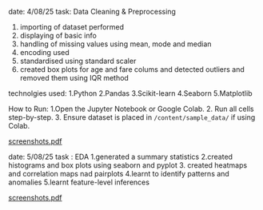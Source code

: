 date: 4/08/25
task: Data Cleaning & Preprocessing
 1. importing of dataset performed
 2. displaying of basic info
 3. handling of missing values using mean, mode and median
 4. encoding used
 5. standardised using standard scaler
 6. created box plots for age and fare colums and detected outliers and removed them using IQR method

technolgies used:
 1.Python
 2.Pandas
 3.Scikit-learn
 4.Seaborn
 5.Matplotlib

How to Run:
 1.Open the Jupyter Notebook or Google Colab.
 2. Run all cells step-by-step.
 3. Ensure dataset is placed in `/content/sample_data/` if using Colab.
 
 [screenshots.pdf](https://github.com/user-attachments/files/21572428/screenshots.pdf)

 date: 5/08/25
 task : EDA
 1.generated a summary statistics
 2.created histograms and box plots using seaborn and pyplot
 3. created heatmaps and correlation maps nad pairplots
 4.learnt to identify patterns and anomalies
 5.learnt feature-level inferences
 
[screenshots.pdf](https://github.com/user-attachments/files/21599635/screenshots.pdf)
